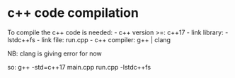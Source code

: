 # c++ code compilation
To compile the c++ code is needed:
    - c++ version >=:   c++17
    - link library:     -lstdc++fs
    - link file:        run.cpp
    - c++ compiler:     g++ | clang

NB: clang is giving error for now

so:
g++ -std=c++17 main.cpp run.cpp -lstdc++fs